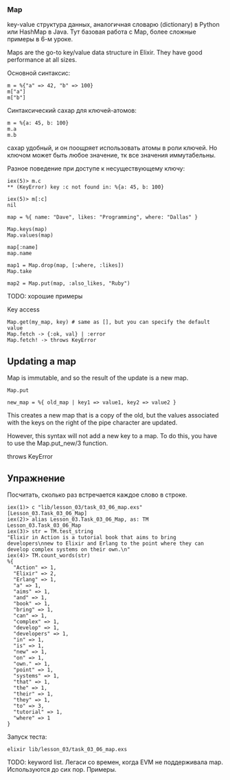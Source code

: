 ### Map

key-value структура данных, аналогичная словарю (dictionary) в Python или HashMap в Java.
Тут базовая работа с Map, более сложные примеры в 6-м уроке.

Maps are the go-to key/value data structure in Elixir.
They have good performance at all sizes.

Основной синтаксис:
```
m = %{"a" => 42, "b" => 100}
m["a"]
m["b"]
```
Синтаксический сахар для ключей-атомов:
```
m = %{a: 45, b: 100}
m.a
m.b
```
сахар удобный, и он поощряет использовать атомы в роли ключей.
Но ключом может быть любое значение, тк все значения иммутабельны.

Разное поведение при доступе к несуществующему ключу:
```
iex(5)> m.c
** (KeyError) key :c not found in: %{a: 45, b: 100}

iex(5)> m[:c]
nil
```

```
map = %{ name: "Dave", likes: "Programming", where: "Dallas" }

Map.keys(map)
Map.values(map)

map[:name]
map.name

map1 = Map.drop(map, [:where, :likes])
Map.take

map2 = Map.put(map, :also_likes, "Ruby")
```

TODO: хорошие примеры

Key access
```
Map.get(my_map, key) # same as [], but you can specify the default value
Map.fetch -> {:ok, val} | :error
Map.fetch! -> throws KeyError
```

## Updating a map

Map is immutable, and so the result of the update is a new map.

```
Map.put

new_map = %{ old_map | key1 => value1, key2 => value2 }
```
This creates a new map that is a copy of the old,
but the values associated with the keys on the right of the pipe character are updated.

However, this syntax will not add a new key to a map.
To do this, you have to use the Map.put_new/3 function.

throws KeyError


## Упражнение

Посчитать, сколько раз встречается каждое слово в строке.
```
iex(1)> c "lib/lesson_03/task_03_06_map.exs"
[Lesson_03.Task_03_06_Map]
iex(2)> alias Lesson_03.Task_03_06_Map, as: TM
Lesson_03.Task_03_06_Map
iex(3)> str = TM.test_string
"Elixir in Action is a tutorial book that aims to bring developers\nnew to Elixir and Erlang to the point where they can develop complex systems on their own.\n"
iex(4)> TM.count_words(str)
%{
  "Action" => 1,
  "Elixir" => 2,
  "Erlang" => 1,
  "a" => 1,
  "aims" => 1,
  "and" => 1,
  "book" => 1,
  "bring" => 1,
  "can" => 1,
  "complex" => 1,
  "develop" => 1,
  "developers" => 1,
  "in" => 1,
  "is" => 1,
  "new" => 1,
  "on" => 1,
  "own." => 1,
  "point" => 1,
  "systems" => 1,
  "that" => 1,
  "the" => 1,
  "their" => 1,
  "they" => 1,
  "to" => 3,
  "tutorial" => 1,
  "where" => 1
}
```

Запуск теста:
```
elixir lib/lesson_03/task_03_06_map.exs
```

TODO: keyword list. Легаси со времен, когда EVM не поддерживала map. Используются до сих пор. Примеры.

